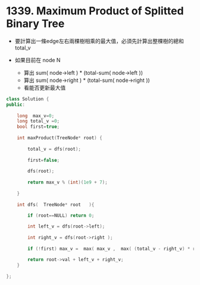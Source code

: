 # 1339. Maximum Product of Splitted Binary Tree

+ 要計算出一條edge左右兩棵樹相乘的最大值，必須先計算出整棵樹的總和 total_v

+ 如果目前在 node N
	+ 算出 sum( node->left ) * (total-sum( node->left ))
	+ 算出 sum( node->right ) * (total-sum( node->right ))
	+ 看能否更新最大值

```c++
class Solution {
public:
    
    long  max_v=0;   
    long total_v =0;   
    bool first=true;
    
    int maxProduct(TreeNode* root) {      
             
        total_v = dfs(root);
        
        first=false;
        
        dfs(root);
           
        return max_v % (int)(1e9 + 7);
        
    }
    
    int dfs(  TreeNode* root   ){
        
        if (root==NULL) return 0;

        int left_v = dfs(root->left);
        
        int right_v = dfs(root->right );
        
        if (!first) max_v =  max( max_v ,  max( (total_v - right_v) * right_v ,  (total_v - left_v) * left_v   ))   ;
        
        return root->val + left_v + right_v;
    }
       
};
```



